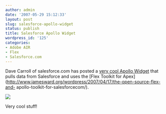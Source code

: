 ```yaml
---
author: admin
date: '2007-05-29 15:12:33'
layout: post
slug: salesforce-apollo-widget
status: publish
title: Salesforce Apollo Widget
wordpress_id: '125'
categories:
- Adobe AIR
- Flex
- Salesforce.com
---
```


Dave Carroll of salesforce.com has posted a [very cool Apollo
Widget](http://blog.sforce.com/sforce/2007/05/desktop_widgets.html) that pulls
data from Salesforce and uses the [Flex Toolkit for
Apex](http://www.jamesward.org/wordpress/2007/04/17/the-open-source-flex-and-
apollo-toolkit-for-salesforcecom/).

![](http://blog.sforce.com/photos/uncategorized/2007/05/25/mainscreen_5.jpg)

Very cool stuff!

